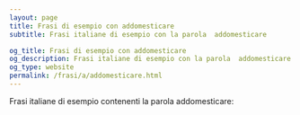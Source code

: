 ```yaml
---
layout: page
title: Frasi di esempio con addomesticare 
subtitle: Frasi italiane di esempio con la parola  addomesticare

og_title: Frasi di esempio con addomesticare 
og_description: Frasi italiane di esempio con la parola  addomesticare
og_type: website
permalink: /frasi/a/addomesticare.html
---
```


Frasi italiane di esempio contenenti la parola addomesticare:


